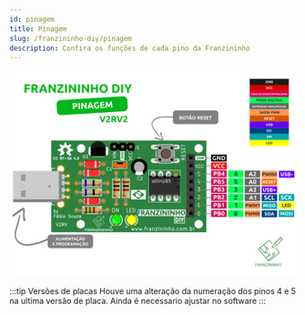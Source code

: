 ```yaml
---
id: pinagem
title: Pinagem
slug: /franzininho-diy/pinagem
description: Confira os funções de cada pino da Franzininho
---
```




![pinagem Franzininho DIY](franzininho-diy-pinout.png)

:::tip Versões de placas
Houve uma alteração da numeração dos pinos 4 e 5 na ultima versão de placa.
Ainda é necessario ajustar no software
:::


